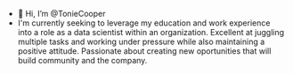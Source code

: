 - 👋 Hi, I’m @TonieCooper
- I'm currently seeking to leverage my education and work experience into a role as a data scientist within an organization. Excellent at juggling multiple tasks and working under pressure while also maintaining a positive attitude. Passionate about creating new oportunities that will build community and the company. 

<!---
TonieCooper/TonieCooper is a ✨ special ✨ repository because its `README.md` (this file) appears on your GitHub profile.
You can click the Preview link to take a look at your changes.
--->
